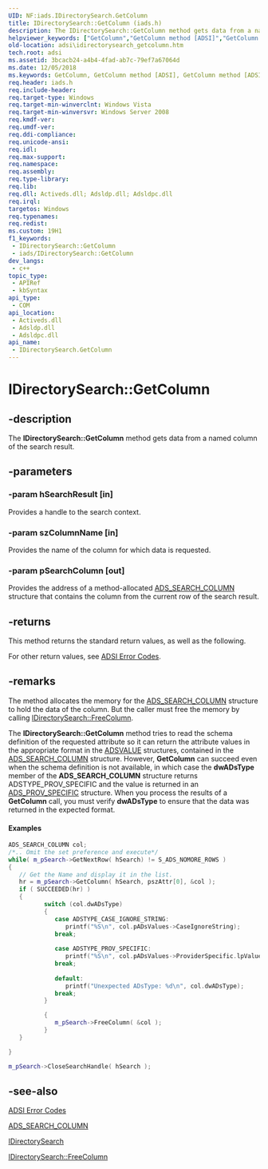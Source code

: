 ```yaml
---
UID: NF:iads.IDirectorySearch.GetColumn
title: IDirectorySearch::GetColumn (iads.h)
description: The IDirectorySearch::GetColumn method gets data from a named column of the search result.
helpviewer_keywords: ["GetColumn","GetColumn method [ADSI]","GetColumn method [ADSI]","IDirectorySearch interface","IDirectorySearch interface [ADSI]","GetColumn method","IDirectorySearch.GetColumn","IDirectorySearch::GetColumn","_ds_idirectorysearch_getcolumn","adsi.idirectorysearch__getcolumn","adsi.idirectorysearch_getcolumn","iads/IDirectorySearch::GetColumn"]
old-location: adsi\idirectorysearch_getcolumn.htm
tech.root: adsi
ms.assetid: 3bcacb24-a4b4-4fad-ab7c-79ef7a67064d
ms.date: 12/05/2018
ms.keywords: GetColumn, GetColumn method [ADSI], GetColumn method [ADSI],IDirectorySearch interface, IDirectorySearch interface [ADSI],GetColumn method, IDirectorySearch.GetColumn, IDirectorySearch::GetColumn, _ds_idirectorysearch_getcolumn, adsi.idirectorysearch__getcolumn, adsi.idirectorysearch_getcolumn, iads/IDirectorySearch::GetColumn
req.header: iads.h
req.include-header: 
req.target-type: Windows
req.target-min-winverclnt: Windows Vista
req.target-min-winversvr: Windows Server 2008
req.kmdf-ver: 
req.umdf-ver: 
req.ddi-compliance: 
req.unicode-ansi: 
req.idl: 
req.max-support: 
req.namespace: 
req.assembly: 
req.type-library: 
req.lib: 
req.dll: Activeds.dll; Adsldp.dll; Adsldpc.dll
req.irql: 
targetos: Windows
req.typenames: 
req.redist: 
ms.custom: 19H1
f1_keywords:
 - IDirectorySearch::GetColumn
 - iads/IDirectorySearch::GetColumn
dev_langs:
 - c++
topic_type:
 - APIRef
 - kbSyntax
api_type:
 - COM
api_location:
 - Activeds.dll
 - Adsldp.dll
 - Adsldpc.dll
api_name:
 - IDirectorySearch.GetColumn
---
```


# IDirectorySearch::GetColumn


## -description

The <b>IDirectorySearch::GetColumn</b> method gets data from a named column of the search result.

## -parameters

### -param hSearchResult [in]

Provides a handle to the search context.

### -param szColumnName [in]

Provides the name of the column for which data is requested.

### -param pSearchColumn [out]

Provides the address of a method-allocated  <a href="/windows/desktop/api/iads/ns-iads-ads_search_column">ADS_SEARCH_COLUMN</a> structure that contains the column from the current row of the search result.

## -returns

This method returns the standard return values, as well as the following.

For other return values, see  <a href="/windows/desktop/ADSI/adsi-error-codes">ADSI Error Codes</a>.

## -remarks

The method allocates the memory for the  <a href="/windows/desktop/api/iads/ns-iads-ads_search_column">ADS_SEARCH_COLUMN</a> structure to hold the data of the column. But the caller must free the memory by calling  <a href="/windows/desktop/api/iads/nf-iads-idirectorysearch-freecolumn">IDirectorySearch::FreeColumn</a>.

The <b>IDirectorySearch::GetColumn</b> method tries to read the schema definition of the requested attribute so it can return the attribute values in the appropriate format in the <a href="/windows/desktop/api/iads/ns-iads-adsvalue">ADSVALUE</a> structures, contained in the <a href="/windows/desktop/api/iads/ns-iads-ads_search_column">ADS_SEARCH_COLUMN</a> structure. However, <b>GetColumn</b> can succeed even when the schema definition is not available, in which case the <b>dwADsType</b> member of the <b>ADS_SEARCH_COLUMN</b> structure returns ADSTYPE_PROV_SPECIFIC and the value is returned in an <a href="/windows/win32/api/iads/ns-iads-ads_prov_specific">ADS_PROV_SPECIFIC</a> structure. When you process the results of a <b>GetColumn</b> call, you must verify <b>dwADsType</b> to ensure that the data was returned in the expected format.


#### Examples


```cpp
ADS_SEARCH_COLUMN col;
/*.. Omit the set preference and execute*/
while( m_pSearch->GetNextRow( hSearch) != S_ADS_NOMORE_ROWS )
{
   // Get the Name and display it in the list.
   hr = m_pSearch->GetColumn( hSearch, pszAttr[0], &col );
   if ( SUCCEEDED(hr) )
   {
          switch (col.dwADsType)
          {
             case ADSTYPE_CASE_IGNORE_STRING:
                printf("%S\n", col.pADsValues->CaseIgnoreString);
             break;
 
             case ADSTYPE_PROV_SPECIFIC:
                printf("%S\n", col.pADsValues->ProviderSpecific.lpValue);
             break;
 
             default:
                printf("Unexpected ADsType: %d\n", col.dwADsType);
             break;
          }

          {
             m_pSearch->FreeColumn( &col );
          }
   }

}

m_pSearch->CloseSearchHandle( hSearch );

```

## -see-also

<a href="/windows/desktop/ADSI/adsi-error-codes">ADSI Error Codes</a>



<a href="/windows/desktop/api/iads/ns-iads-ads_search_column">ADS_SEARCH_COLUMN</a>



<a href="/windows/desktop/api/iads/nn-iads-idirectorysearch">IDirectorySearch</a>



<a href="/windows/desktop/api/iads/nf-iads-idirectorysearch-freecolumn">IDirectorySearch::FreeColumn</a>
